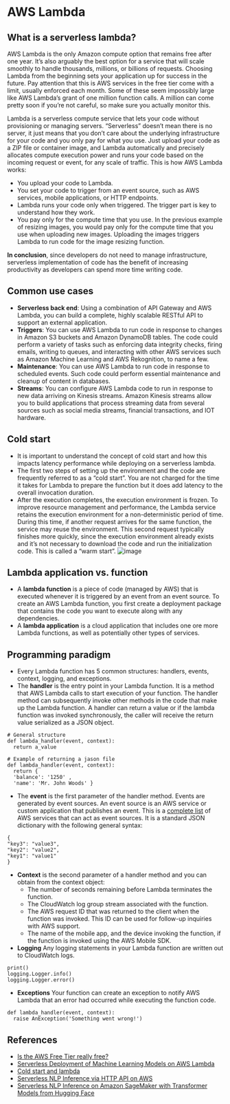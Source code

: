 # AWS Lambda

## What is a serverless lambda?
AWS Lambda is the only Amazon compute option that remains free after one year. It’s also arguably the best option for a service that will scale smoothly to handle thousands, millions, or billions of requests. Choosing Lambda from the beginning sets your application up for success in the future. Pay attention that this is AWS services in the free tier come with a limit, usually enforced each month. Some of these seem impossibly large like AWS Lambda’s grant of one million function calls. A million can come pretty soon if you’re not careful, so make sure you actually monitor this.

Lambda is a serverless compute service that lets your code without provisioning or managing servers. “Serverless” doesn’t mean there is no server, it just means that you don’t care about the underlying infrastructure for your code and you only pay for what you use. Just upload your code as a ZIP file or container image, and Lambda automatically and precisely allocates compute execution power and runs your code based on the incoming request or event, for any scale of traffic. This is how AWS Lambda works:
  - You upload your code to Lambda.
  - You set your code to trigger from an event source, such as AWS services, mobile applications, or HTTP endpoints.
  - Lambda runs your code only when triggered. The trigger part is key to understand how they work.
  - You pay only for the compute time that you use. In the previous example of resizing images, you would pay only for the compute time that you use when uploading new images. Uploading the images triggers Lambda to run code for the image resizing function.

**In conclusion**, since developers do not need to manage infrastructure, serverless implementation of code has the benefit of increasing productivity as developers can spend more time writing code. 

## Common use cases
- **Serverless back end**: Using a combination of API Gateway and AWS Lambda, you can build a complete, highly scalable RESTful API to support an external application.
- **Triggers**: You can use AWS Lambda to run code in response to changes in Amazon S3 buckets and Amazon DynamoDB tables. The code could perform a variety of tasks such as enforcing data integrity checks, firing emails, writing to queues, and interacting with other AWS services such as Amazon Machine Learning and AWS Rekognition, to name a few.
- **Maintenance**: You can use AWS Lambda to run code in response to scheduled events. Such code could perform essential maintenance and cleanup of content in databases.
- **Streams**: You can configure AWS Lambda code to run in response to new data arriving on Kinesis streams. Amazon Kinesis streams allow you to build applications that process streaming data from several sources such as social media streams, financial transactions, and IOT hardware.

## Cold start
- It is important to understand the concept of cold start and how this impacts latency performance while deploying on a serverless lambda.
- The first two steps of setting up the environment and the code are frequently referred to as a “cold start”. You are not charged for the time it takes for Lambda to prepare the function but it does add latency to the overall invocation duration.
- After the execution completes, the execution environment is frozen. To improve resource management and performance, the Lambda service retains the execution environment for a non-deterministic period of time. During this time, if another request arrives for the same function, the service may reuse the environment. This second request typically finishes more quickly, since the execution environment already exists and it’s not necessary to download the code and run the initialization code. This is called a “warm start”.
![image](https://user-images.githubusercontent.com/89139139/159456806-794382c7-4801-4121-bb7c-6df25976fe22.png)

## Lambda application vs. function
- A **lambda function** is a piece of code (managed by AWS) that is executed whenever it is triggered by an event from an event source. To create an AWS Lambda function, you first create a deployment package that contains the code you want to execute along with any dependencies. 
- A **lambda application** is a cloud application that includes one ore more Lambda functions, as well as potentially other types of services.

## Programming paradigm
- Every Lambda function has 5 common structures: handlers, events, context, logging, and exceptions.
- The **handler** is the entry point in your Lambda function. It is a method that AWS Lambda calls to start execution of your function. The handler method can subsequently invoke other methods in the code that make up the Lambda function. A handler can return a value or if the lambda function was invoked synchronously, the caller will receive the return value serialized as a JSON object.
```
# General structure
def lambda_handler(event, context): 
  return a_value

# Example of returning a jason file
def lambda_handler(event, context):  
  return {
  'balance': '1250' ,
  'name': 'Mr. John Woods' }
```
- The **event** is the first parameter of the handler method. Events are generated by event sources. An event source is an AWS service or custom application that publishes an event.  This is a [complete list](http://docs.aws.amazon.com/lambda/latest/dg/invoking-lambda-function.html) of AWS services that can act as event sources. It is a standard JSON dictionary with the following general syntax:
```
{
"key3": "value3", 
"key2": "value2", 
"key1": "value1"
}
```
- **Context** is the second parameter of a handler method and you can obtain from the context object:
  - The number of seconds remaining before Lambda terminates the function.
  - The CloudWatch log group stream associated with the function.
  - The AWS request ID that was returned to the client when the function was invoked. This ID can be used for follow-up inquiries with AWS support.
  - The name of the mobile app, and the device invoking the function, if the function is invoked using the AWS Mobile SDK.
- **Logging** Any logging statements in your Lambda function are written out to CloudWatch logs. 
```
print()
logging.Logger.info()
logging.Logger.error()
```
- **Exceptions** Your function can create an exception to notify AWS Lambda that an error had occurred while executing the function code.
```
def lambda_handler(event, context):
  raise AnException('Something went wrong!')
```

## References
- [Is the AWS Free Tier really free?](https://www.lastweekinaws.com/blog/is-the-aws-free-tier-really-free/)
- [Serverless Deployment of Machine Learning Models on AWS Lambda](https://towardsdatascience.com/serverless-deployment-of-machine-learning-models-on-aws-lambda-5bd1ca9b5c42)
- [Cold start and lambda](https://aws.amazon.com/blogs/compute/operating-lambda-performance-optimization-part-1/)
- [Serverless NLP Inference via HTTP API on AWS](https://towardsdatascience.com/serverless-nlp-inference-via-http-api-on-aws-e27ea41d122b)
- [Serverless NLP Inference on Amazon SageMaker with Transformer Models from Hugging Face](https://towardsdatascience.com/serverless-nlp-inference-on-amazon-sagemaker-with-transformer-models-from-hugging-face-4843609a7451)
